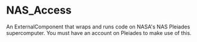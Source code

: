 # NAS_Access
An ExternalComponent that wraps and runs code on NASA's NAS Pleiades supercomputer. You must have an account on Pleiades to make use of this.
